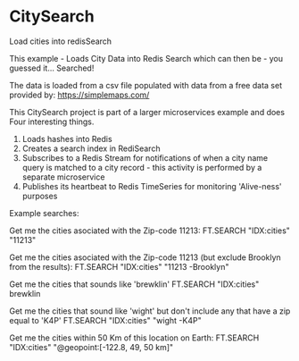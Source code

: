 # CitySearch
Load cities into redisSearch

This example - Loads City Data into Redis Search which can then be - you guessed it... Searched! 

The data is loaded from a csv file populated with data from a free data set provided by:  https://simplemaps.com/ 

This CitySearch project is part of a larger microservices example and does Four interesting things.

1) Loads hashes into Redis
2) Creates a search index in RediSearch
3) Subscribes to a Redis Stream for notifications of when a city name query is matched to a city record - this activity is performed by a separate microservice 
4) Publishes its heartbeat to Redis TimeSeries for monitoring 'Alive-ness' purposes 

Example searches:

Get me the cities asociated with the Zip-code 11213:
FT.SEARCH "IDX:cities" "11213"

Get me the cities asociated with the Zip-code 11213 (but exclude Brooklyn from the results):
FT.SEARCH "IDX:cities" "11213 -Brooklyn"

Get me the cities that sounds like 'brewklin' 
FT.SEARCH "IDX:cities" brewklin

Get me the cities that sound like 'wight' but don't include any that have a zip equal to 'K4P'
FT.SEARCH "IDX:cities" "wight -K4P"

Get me the cities within 50 Km of this location on Earth:
FT.SEARCH "IDX:cities" "@geopoint:[-122.8, 49, 50 km]"




